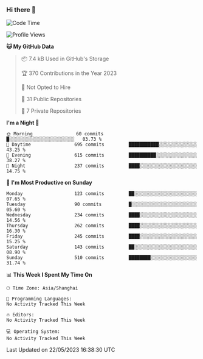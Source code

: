 ### Hi there 👋

<!--
**robinWongM/robinWongM** is a ✨ _special_ ✨ repository because its `README.md` (this file) appears on your GitHub profile.

Here are some ideas to get you started:

- 🔭 I’m currently working on ...
- 🌱 I’m currently learning ...
- 👯 I’m looking to collaborate on ...
- 🤔 I’m looking for help with ...
- 💬 Ask me about ...
- 📫 How to reach me: ...
- 😄 Pronouns: ...
- ⚡ Fun fact: ...
-->

<!--START_SECTION:waka-->
![Code Time](http://img.shields.io/badge/Code%20Time-121%20hrs%2034%20mins-blue)

![Profile Views](http://img.shields.io/badge/Profile%20Views-0-blue)

**🐱 My GitHub Data** 

> 📦 7.4 kB Used in GitHub's Storage 
 > 
> 🏆 370 Contributions in the Year 2023
 > 
> 🚫 Not Opted to Hire
 > 
> 📜 31 Public Repositories 
 > 
> 🔑 7 Private Repositories 
 > 
**I'm a Night 🦉** 

```text
🌞 Morning                60 commits          █░░░░░░░░░░░░░░░░░░░░░░░░   03.73 % 
🌆 Daytime                695 commits         ███████████░░░░░░░░░░░░░░   43.25 % 
🌃 Evening                615 commits         ██████████░░░░░░░░░░░░░░░   38.27 % 
🌙 Night                  237 commits         ████░░░░░░░░░░░░░░░░░░░░░   14.75 % 
```
📅 **I'm Most Productive on Sunday** 

```text
Monday                   123 commits         ██░░░░░░░░░░░░░░░░░░░░░░░   07.65 % 
Tuesday                  90 commits          █░░░░░░░░░░░░░░░░░░░░░░░░   05.60 % 
Wednesday                234 commits         ████░░░░░░░░░░░░░░░░░░░░░   14.56 % 
Thursday                 262 commits         ████░░░░░░░░░░░░░░░░░░░░░   16.30 % 
Friday                   245 commits         ████░░░░░░░░░░░░░░░░░░░░░   15.25 % 
Saturday                 143 commits         ██░░░░░░░░░░░░░░░░░░░░░░░   08.90 % 
Sunday                   510 commits         ████████░░░░░░░░░░░░░░░░░   31.74 % 
```


📊 **This Week I Spent My Time On** 

```text
🕑︎ Time Zone: Asia/Shanghai

💬 Programming Languages: 
No Activity Tracked This Week

🔥 Editors: 
No Activity Tracked This Week

💻 Operating System: 
No Activity Tracked This Week
```


 Last Updated on 22/05/2023 16:38:30 UTC
<!--END_SECTION:waka-->
